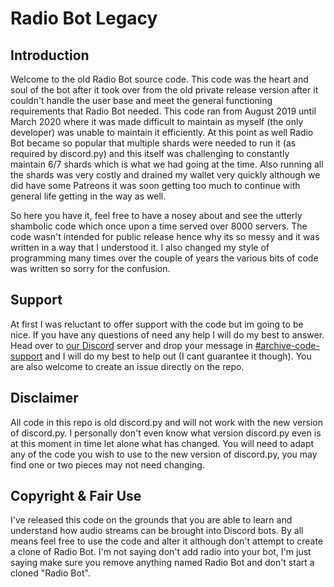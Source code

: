 # Radio Bot Legacy

## Introduction


Welcome to the old Radio Bot source code. This code was the heart and soul of the bot after it took over from the old private release version after it couldn't handle the user base and meet the general functioning requirements that Radio Bot needed. This code ran from August 2019 until March 2020 where it was made difficult to maintain as myself (the only developer) was unable to maintain it efficiently. At this point as well Radio Bot became so popular that multiple shards were needed to run it (as required by discord.py) and this itself was challenging to constantly maintain 6/7 shards which is what we had going at the time. Also running all the shards was very costly and drained my wallet very quickly although we did have some Patreons it was soon getting too much to continue with general life getting in the way as well.

So here you have it, feel free to have a nosey about and see the utterly shambolic code which once upon a time served over 8000 servers. The code wasn't intended for public release hence why its so messy and it was written in a way that I understood it. I also changed my style of programming many times over the couple of years the various bits of code was written so sorry for the confusion.



## Support



At first I was reluctant to offer support with the code but im going to be nice. If you have any questions of need any help I will do my best to answer. Head over to [our Discord](https://discord.gg/fpDHRE6) server and drop your message in [#archive-code-support](https://discord.gg/R55k896Xmt) and I will do my best to help out (I cant guarantee it though). You are also welcome to create an issue directly on the repo.



## Disclaimer



All code in this repo is old discord.py and will not work with the new version of discord.py. I personally don't even know what version discord.py even is at this moment in time let alone what has changed. You will need to adapt any of the code you wish to use to the new version of discord.py, you may find one or two pieces may not need changing.



## Copyright & Fair Use  



I've released this code on the grounds that you are able to learn and understand how audio streams can be brought into Discord bots. By all means feel free to use the code and alter it although don't attempt to create a clone of Radio Bot. I'm not saying don't add radio into your bot, I'm just saying make sure you remove anything named Radio Bot and don't start a cloned "Radio Bot".

